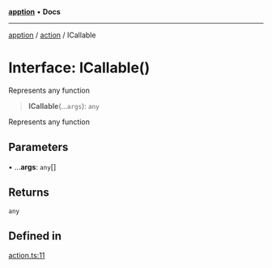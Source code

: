 [**apption**](../../README.md) • **Docs**

***

[apption](../../modules.md) / [action](../README.md) / ICallable

# Interface: ICallable()

Represents any function

> **ICallable**(...`args`): `any`

Represents any function

## Parameters

• ...**args**: `any`[]

## Returns

`any`

## Defined in

[action.ts:11](https://github.com/mksunny1/apption/blob/45b0ba573a0535c0a6c3b4df2b60698c89aab92a/src/action.ts#L11)
